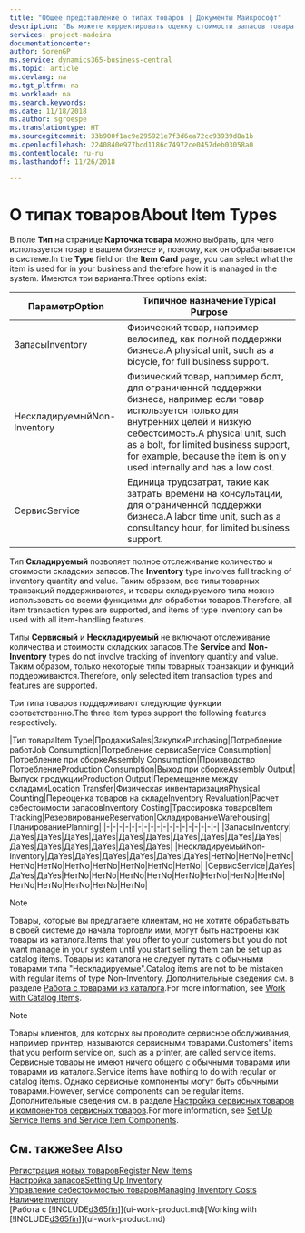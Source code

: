 ```yaml
---
title: "Общее представление о типах товаров | Документы Майкрософт"
description: "Вы можете корректировать оценку стоимости запасов товара с помощью методов FIFO или средней себестоимости, например при изменении себестоимости по причине, не связанной с другими транзакциями."
services: project-madeira
documentationcenter: 
author: SorenGP
ms.service: dynamics365-business-central
ms.topic: article
ms.devlang: na
ms.tgt_pltfrm: na
ms.workload: na
ms.search.keywords: 
ms.date: 11/18/2018
ms.author: sgroespe
ms.translationtype: HT
ms.sourcegitcommit: 33b900f1ac9e295921e7f3d6ea72cc93939d8a1b
ms.openlocfilehash: 2240840e977bcd1186c74972ce0457deb03058a0
ms.contentlocale: ru-ru
ms.lasthandoff: 11/26/2018

---
```

# <a name="about-item-types"></a><span data-ttu-id="20f7e-103">О типах товаров</span><span class="sxs-lookup"><span data-stu-id="20f7e-103">About Item Types</span></span>
<span data-ttu-id="20f7e-104">В поле **Тип** на странице **Карточка товара** можно выбрать, для чего используется товар в вашем бизнесе и, поэтому, как он обрабатывается в системе.</span><span class="sxs-lookup"><span data-stu-id="20f7e-104">In the **Type** field on the **Item Card** page, you can select what the item is used for in your business and therefore how it is managed in the system.</span></span> <span data-ttu-id="20f7e-105">Имеются три варианта:</span><span class="sxs-lookup"><span data-stu-id="20f7e-105">Three options exist:</span></span>

|<span data-ttu-id="20f7e-106">Параметр</span><span class="sxs-lookup"><span data-stu-id="20f7e-106">Option</span></span>|<span data-ttu-id="20f7e-107">Типичное назначение</span><span class="sxs-lookup"><span data-stu-id="20f7e-107">Typical Purpose</span></span>|
|------|-----------|
|<span data-ttu-id="20f7e-108">Запасы</span><span class="sxs-lookup"><span data-stu-id="20f7e-108">Inventory</span></span>|<span data-ttu-id="20f7e-109">Физический товар, например велосипед, как полной поддержки бизнеса.</span><span class="sxs-lookup"><span data-stu-id="20f7e-109">A physical unit, such as a bicycle, for full business support.</span></span>|
|<span data-ttu-id="20f7e-110">Нескладируемый</span><span class="sxs-lookup"><span data-stu-id="20f7e-110">Non-Inventory</span></span>|<span data-ttu-id="20f7e-111">Физический товар, например болт, для ограниченной поддержки бизнеса, например если товар используется только для внутренних целей и низкую себестоимость.</span><span class="sxs-lookup"><span data-stu-id="20f7e-111">A physical unit, such as a bolt, for limited business support, for example, because the item is only used internally and has a low cost.</span></span>|
|<span data-ttu-id="20f7e-112">Сервис</span><span class="sxs-lookup"><span data-stu-id="20f7e-112">Service</span></span>|<span data-ttu-id="20f7e-113">Единица трудозатрат, такие как затраты времени на консультации, для ограниченной поддержки бизнеса.</span><span class="sxs-lookup"><span data-stu-id="20f7e-113">A labor time unit, such as a consultancy hour, for limited business support.</span></span>|

<span data-ttu-id="20f7e-114">Тип **Складируемый** позволяет полное отслеживание количество и стоимости складских запасов.</span><span class="sxs-lookup"><span data-stu-id="20f7e-114">The **Inventory** type involves full tracking of inventory quantity and value.</span></span> <span data-ttu-id="20f7e-115">Таким образом, все типы товарных транзакций поддерживаются, и товары складируемого типа можно использовать со всеми функциями для обработки товаров.</span><span class="sxs-lookup"><span data-stu-id="20f7e-115">Therefore, all item transaction types are supported, and items of type Inventory can be used with all item-handling features.</span></span>

<span data-ttu-id="20f7e-116">Типы **Сервисный** и **Нескладируемый** не включают отслеживание количества и стоимости складских запасов.</span><span class="sxs-lookup"><span data-stu-id="20f7e-116">The **Service** and **Non-Inventory** types do not involve tracking of inventory quantity and value.</span></span> <span data-ttu-id="20f7e-117">Таким образом, только некоторые типы товарных транзакции и функций поддерживаются.</span><span class="sxs-lookup"><span data-stu-id="20f7e-117">Therefore, only selected item transaction types and features are supported.</span></span>

<span data-ttu-id="20f7e-118">Три типа товаров поддерживают следующие функции соответственно.</span><span class="sxs-lookup"><span data-stu-id="20f7e-118">The three item types support the following features respectively.</span></span>

|<span data-ttu-id="20f7e-119">Тип товара</span><span class="sxs-lookup"><span data-stu-id="20f7e-119">Item Type</span></span>|<span data-ttu-id="20f7e-120">Продажи</span><span class="sxs-lookup"><span data-stu-id="20f7e-120">Sales</span></span>|<span data-ttu-id="20f7e-121">Закупки</span><span class="sxs-lookup"><span data-stu-id="20f7e-121">Purchasing</span></span>|<span data-ttu-id="20f7e-122">Потребление работ</span><span class="sxs-lookup"><span data-stu-id="20f7e-122">Job Consumption</span></span>|<span data-ttu-id="20f7e-123">Потребление сервиса</span><span class="sxs-lookup"><span data-stu-id="20f7e-123">Service Consumption</span></span>|<span data-ttu-id="20f7e-124">Потребление при сборке</span><span class="sxs-lookup"><span data-stu-id="20f7e-124">Assembly Consumption</span></span>|<span data-ttu-id="20f7e-125">Производство Потребление</span><span class="sxs-lookup"><span data-stu-id="20f7e-125">Production Consumption</span></span>|<span data-ttu-id="20f7e-126">Выход при сборке</span><span class="sxs-lookup"><span data-stu-id="20f7e-126">Assembly Output</span></span>|<span data-ttu-id="20f7e-127">Выпуск продукции</span><span class="sxs-lookup"><span data-stu-id="20f7e-127">Production Output</span></span>|<span data-ttu-id="20f7e-128">Перемещение между складами</span><span class="sxs-lookup"><span data-stu-id="20f7e-128">Location Transfer</span></span>|<span data-ttu-id="20f7e-129">Физическая инвентаризация</span><span class="sxs-lookup"><span data-stu-id="20f7e-129">Physical Counting</span></span>|<span data-ttu-id="20f7e-130">Переоценка товаров на складе</span><span class="sxs-lookup"><span data-stu-id="20f7e-130">Inventory Revaluation</span></span>|<span data-ttu-id="20f7e-131">Расчет себестоимости запасов</span><span class="sxs-lookup"><span data-stu-id="20f7e-131">Inventory Costing</span></span>|<span data-ttu-id="20f7e-132">Трассировка товаров</span><span class="sxs-lookup"><span data-stu-id="20f7e-132">Item Tracking</span></span>|<span data-ttu-id="20f7e-133">Резервирование</span><span class="sxs-lookup"><span data-stu-id="20f7e-133">Reservation</span></span>|<span data-ttu-id="20f7e-134">Складирование</span><span class="sxs-lookup"><span data-stu-id="20f7e-134">Warehousing</span></span>|<span data-ttu-id="20f7e-135">Планирование</span><span class="sxs-lookup"><span data-stu-id="20f7e-135">Planning</span></span>|
|-|-|-|-|-|-|-|-|-|-|-|-|-|-|-|-|-|-|
|<span data-ttu-id="20f7e-136">Запасы</span><span class="sxs-lookup"><span data-stu-id="20f7e-136">Inventory</span></span>|<span data-ttu-id="20f7e-137">Да</span><span class="sxs-lookup"><span data-stu-id="20f7e-137">Yes</span></span>|<span data-ttu-id="20f7e-138">Да</span><span class="sxs-lookup"><span data-stu-id="20f7e-138">Yes</span></span>|<span data-ttu-id="20f7e-139">Да</span><span class="sxs-lookup"><span data-stu-id="20f7e-139">Yes</span></span>|<span data-ttu-id="20f7e-140">Да</span><span class="sxs-lookup"><span data-stu-id="20f7e-140">Yes</span></span>|<span data-ttu-id="20f7e-141">Да</span><span class="sxs-lookup"><span data-stu-id="20f7e-141">Yes</span></span>|<span data-ttu-id="20f7e-142">Да</span><span class="sxs-lookup"><span data-stu-id="20f7e-142">Yes</span></span>|<span data-ttu-id="20f7e-143">Да</span><span class="sxs-lookup"><span data-stu-id="20f7e-143">Yes</span></span>|<span data-ttu-id="20f7e-144">Да</span><span class="sxs-lookup"><span data-stu-id="20f7e-144">Yes</span></span>|<span data-ttu-id="20f7e-145">Да</span><span class="sxs-lookup"><span data-stu-id="20f7e-145">Yes</span></span>|<span data-ttu-id="20f7e-146">Да</span><span class="sxs-lookup"><span data-stu-id="20f7e-146">Yes</span></span>|<span data-ttu-id="20f7e-147">Да</span><span class="sxs-lookup"><span data-stu-id="20f7e-147">Yes</span></span>|<span data-ttu-id="20f7e-148">Да</span><span class="sxs-lookup"><span data-stu-id="20f7e-148">Yes</span></span>|<span data-ttu-id="20f7e-149">Да</span><span class="sxs-lookup"><span data-stu-id="20f7e-149">Yes</span></span>|<span data-ttu-id="20f7e-150">Да</span><span class="sxs-lookup"><span data-stu-id="20f7e-150">Yes</span></span>|<span data-ttu-id="20f7e-151">Да</span><span class="sxs-lookup"><span data-stu-id="20f7e-151">Yes</span></span>|<span data-ttu-id="20f7e-152">Да</span><span class="sxs-lookup"><span data-stu-id="20f7e-152">Yes</span></span>|
|<span data-ttu-id="20f7e-153">Нескладируемый</span><span class="sxs-lookup"><span data-stu-id="20f7e-153">Non-Inventory</span></span>|<span data-ttu-id="20f7e-154">Да</span><span class="sxs-lookup"><span data-stu-id="20f7e-154">Yes</span></span>|<span data-ttu-id="20f7e-155">Да</span><span class="sxs-lookup"><span data-stu-id="20f7e-155">Yes</span></span>|<span data-ttu-id="20f7e-156">Да</span><span class="sxs-lookup"><span data-stu-id="20f7e-156">Yes</span></span>|<span data-ttu-id="20f7e-157">Да</span><span class="sxs-lookup"><span data-stu-id="20f7e-157">Yes</span></span>|<span data-ttu-id="20f7e-158">Да</span><span class="sxs-lookup"><span data-stu-id="20f7e-158">Yes</span></span>|<span data-ttu-id="20f7e-159">Да</span><span class="sxs-lookup"><span data-stu-id="20f7e-159">Yes</span></span>|<span data-ttu-id="20f7e-160">Нет</span><span class="sxs-lookup"><span data-stu-id="20f7e-160">No</span></span>|<span data-ttu-id="20f7e-161">Нет</span><span class="sxs-lookup"><span data-stu-id="20f7e-161">No</span></span>|<span data-ttu-id="20f7e-162">Нет</span><span class="sxs-lookup"><span data-stu-id="20f7e-162">No</span></span>|<span data-ttu-id="20f7e-163">Нет</span><span class="sxs-lookup"><span data-stu-id="20f7e-163">No</span></span>|<span data-ttu-id="20f7e-164">Нет</span><span class="sxs-lookup"><span data-stu-id="20f7e-164">No</span></span>|<span data-ttu-id="20f7e-165">Нет</span><span class="sxs-lookup"><span data-stu-id="20f7e-165">No</span></span>|<span data-ttu-id="20f7e-166">Нет</span><span class="sxs-lookup"><span data-stu-id="20f7e-166">No</span></span>|<span data-ttu-id="20f7e-167">Нет</span><span class="sxs-lookup"><span data-stu-id="20f7e-167">No</span></span>|<span data-ttu-id="20f7e-168">Нет</span><span class="sxs-lookup"><span data-stu-id="20f7e-168">No</span></span>|<span data-ttu-id="20f7e-169">Нет</span><span class="sxs-lookup"><span data-stu-id="20f7e-169">No</span></span>|
|<span data-ttu-id="20f7e-170">Сервис</span><span class="sxs-lookup"><span data-stu-id="20f7e-170">Service</span></span>|<span data-ttu-id="20f7e-171">Да</span><span class="sxs-lookup"><span data-stu-id="20f7e-171">Yes</span></span>|<span data-ttu-id="20f7e-172">Да</span><span class="sxs-lookup"><span data-stu-id="20f7e-172">Yes</span></span>|<span data-ttu-id="20f7e-173">Да</span><span class="sxs-lookup"><span data-stu-id="20f7e-173">Yes</span></span>|<span data-ttu-id="20f7e-174">Нет</span><span class="sxs-lookup"><span data-stu-id="20f7e-174">No</span></span>|<span data-ttu-id="20f7e-175">Нет</span><span class="sxs-lookup"><span data-stu-id="20f7e-175">No</span></span>|<span data-ttu-id="20f7e-176">Нет</span><span class="sxs-lookup"><span data-stu-id="20f7e-176">No</span></span>|<span data-ttu-id="20f7e-177">Нет</span><span class="sxs-lookup"><span data-stu-id="20f7e-177">No</span></span>|<span data-ttu-id="20f7e-178">Нет</span><span class="sxs-lookup"><span data-stu-id="20f7e-178">No</span></span>|<span data-ttu-id="20f7e-179">Нет</span><span class="sxs-lookup"><span data-stu-id="20f7e-179">No</span></span>|<span data-ttu-id="20f7e-180">Нет</span><span class="sxs-lookup"><span data-stu-id="20f7e-180">No</span></span>|<span data-ttu-id="20f7e-181">Нет</span><span class="sxs-lookup"><span data-stu-id="20f7e-181">No</span></span>|<span data-ttu-id="20f7e-182">Нет</span><span class="sxs-lookup"><span data-stu-id="20f7e-182">No</span></span>|<span data-ttu-id="20f7e-183">Нет</span><span class="sxs-lookup"><span data-stu-id="20f7e-183">No</span></span>|<span data-ttu-id="20f7e-184">Нет</span><span class="sxs-lookup"><span data-stu-id="20f7e-184">No</span></span>|<span data-ttu-id="20f7e-185">Нет</span><span class="sxs-lookup"><span data-stu-id="20f7e-185">No</span></span>|<span data-ttu-id="20f7e-186">Нет</span><span class="sxs-lookup"><span data-stu-id="20f7e-186">No</span></span>|

> [!NOTE]
> <span data-ttu-id="20f7e-187">Товары, которые вы предлагаете клиентам, но не хотите обрабатывать в своей системе до начала торговли ими, могут быть настроены как товары из каталога.</span><span class="sxs-lookup"><span data-stu-id="20f7e-187">Items that you offer to your customers but you do not want manage in your system until you start selling them can be set up as catalog items.</span></span> <span data-ttu-id="20f7e-188">Товары из каталога не следует путать с обычными товарами типа "Нескладируемые".</span><span class="sxs-lookup"><span data-stu-id="20f7e-188">Catalog items are not to be mistaken with regular items of type Non-Inventory.</span></span> <span data-ttu-id="20f7e-189">Дополнительные сведения см. в разделе [Работа с товарами из каталога](inventory-how-work-nonstock-items.md).</span><span class="sxs-lookup"><span data-stu-id="20f7e-189">For more information, see [Work with Catalog Items](inventory-how-work-nonstock-items.md).</span></span>

> [!NOTE]
> <span data-ttu-id="20f7e-190">Товары клиентов, для которых вы проводите сервисное обслуживания, например принтер, называются сервисными товарами.</span><span class="sxs-lookup"><span data-stu-id="20f7e-190">Customers' items that you perform service on, such as a printer, are called service items.</span></span> <span data-ttu-id="20f7e-191">Сервисные товары не имеют ничего общего с обычными товарами или товарами из каталога.</span><span class="sxs-lookup"><span data-stu-id="20f7e-191">Service items have nothing to do with regular or catalog items.</span></span> <span data-ttu-id="20f7e-192">Однако сервисные компоненты могут быть обычными товарами.</span><span class="sxs-lookup"><span data-stu-id="20f7e-192">However, service components can be regular items.</span></span> <span data-ttu-id="20f7e-193">Дополнительные сведения см. в разделе [Настройка сервисных товаров и компонентов сервисных товаров](service-how-setup-service-items.md).</span><span class="sxs-lookup"><span data-stu-id="20f7e-193">For more information, see [Set Up Service Items and Service Item Components](service-how-setup-service-items.md).</span></span>

## <a name="see-also"></a><span data-ttu-id="20f7e-194">См. также</span><span class="sxs-lookup"><span data-stu-id="20f7e-194">See Also</span></span>
[<span data-ttu-id="20f7e-195">Регистрация новых товаров</span><span class="sxs-lookup"><span data-stu-id="20f7e-195">Register New Items</span></span>](inventory-how-register-new-items.md)  
[<span data-ttu-id="20f7e-196">Настройка запасов</span><span class="sxs-lookup"><span data-stu-id="20f7e-196">Setting Up Inventory</span></span>](inventory-setup-inventory.md)  
[<span data-ttu-id="20f7e-197">Управление себестоимостью товаров</span><span class="sxs-lookup"><span data-stu-id="20f7e-197">Managing Inventory Costs</span></span>](finance-manage-inventory-costs.md)  
[<span data-ttu-id="20f7e-198">Наличие</span><span class="sxs-lookup"><span data-stu-id="20f7e-198">Inventory</span></span>](inventory-manage-inventory.md)  
<span data-ttu-id="20f7e-199">[Работа с [!INCLUDE[d365fin](includes/d365fin_md.md)]](ui-work-product.md)</span><span class="sxs-lookup"><span data-stu-id="20f7e-199">[Working with [!INCLUDE[d365fin](includes/d365fin_md.md)]](ui-work-product.md)</span></span>

